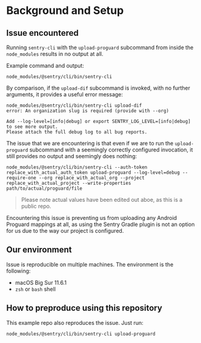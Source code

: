 # Background and Setup

## Issue encountered

Running `sentry-cli` with the `upload-proguard` subcommand from inside the `node_modules` results in no output at all.

Example command and output:

```
node_modules/@sentry/cli/bin/sentry-cli
```

By comparison, if the `upload-dif` subcommand is invoked, with no further arguments, it provides a useful error message:

```
node_modules/@sentry/cli/bin/sentry-cli upload-dif
error: An organization slug is required (provide with --org)

Add --log-level=[info|debug] or export SENTRY_LOG_LEVEL=[info|debug] to see more output.
Please attach the full debug log to all bug reports.
```

The issue that we are encountering is that even if we are to run the `upload-proguard` subcommand with a seemingly correctly configured invocation, it still provides no output and seemingly does nothing:

```
node_modules/@sentry/cli/bin/sentry-cli --auth-token replace_with_actual_auth_token upload-proguard --log-level=debug --require-one --org replace_with_actual_org --project replace_with_actual_project --write-properties path/to/actual/proguard/file
```

> Please note actual values have been edited out aboe, as this is a public repo.

Encountering this issue is preventing us from uploading any Android Proguard mappings at all, as using the Sentry Gradle plugin is not an option for us due to the way our project is configured.

## Our environment

Issue is reproducible on multiple machines. The environment is the following:

- macOS Big Sur 11.6.1
- `zsh` or `bash` shell

## How to preproduce using this repository

This example repo also reproduces the issue. Just run:

```
node_modules/@sentry/cli/bin/sentry-cli upload-proguard
```
